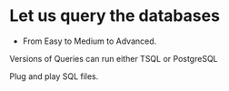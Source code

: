 # Let us query the databases 

- From Easy to Medium to Advanced.

Versions of Queries can run either TSQL or PostgreSQL 

Plug and play SQL files. 

